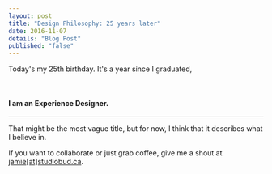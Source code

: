```yaml
---
layout: post
title: "Design Philosophy: 25 years later"
date: 2016-11-07
details: "Blog Post"
published: "false"
---
```


Today's my 25th birthday. It's a year since I graduated, 

<br>
<h4 class="article-subheading">I am an Experience Designer.</h4>
<hr class="xs-thick-hr" align="left">

That might be the most vague title, but for now, I think that it describes what I believe in. 


If you want to collaborate or just grab coffee, give me a shout at <a href="mailto:jamie@studiobud.ca?Subject=Hello!" target="_top">jamie[at]studiobud.ca</a>. 

